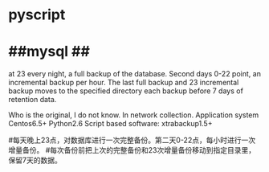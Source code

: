﻿# pyscript
##mysql ##
====================================================
at 23 every night, a full backup of the database. Second days 0-22 point, an incremental backup per hour.
The last full backup and 23 incremental backup moves to the specified directory 
 each backup before 7 days of retention data.

Who is the original, I do not know. In network collection.
Application system Centos6.5+
Python2.6
Script based software: xtrabackup1.5+ 

#每天晚上23点，对数据库进行一次完整备份。第二天0-22点，每小时进行一次增量备份。
#每次备份前把上次的完整备份和23次增量备份移动到指定目录里，保留7天的数据。
